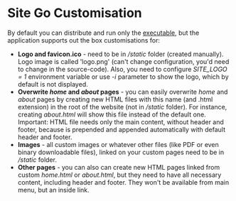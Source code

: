 Site Go Customisation
=====================

By default you can distribute and run only the [executable](releases), but the application supports out the box customisations for:

* **Logo and favicon.ico** - need to be in */static* folder (created manually). Logo image is called 'logo.png' (can't change configuration, you'd need to change in the source-code).
Also, you need to configure *SITE_LOGO = 1* environment variable or use *-i* parameter to show the logo, which by default is not displayed.
* **Overwrite *home* and *about* pages** - you can easily overwrite *home* and *about* pages by creating new HTML files with this name (and .html extension) in the root of the website (not in */static* folder). For instance, creating *about.html* will show this file instead of the default one.
Important: HTML file needs only the main content, without header and footer, because is prepended and appended automatically with default header and footer.
* **Images** - all custom images or whatever other files (like PDF or even binary downloadable files), linked on your custom pages
need to be in */static* folder.
* **Other pages** - you can also can create new HTML pages linked from custom *home.html* or *about.html*, but they need to have all necessary content, including header and footer. They won't be available from main menu, but an inside link.
